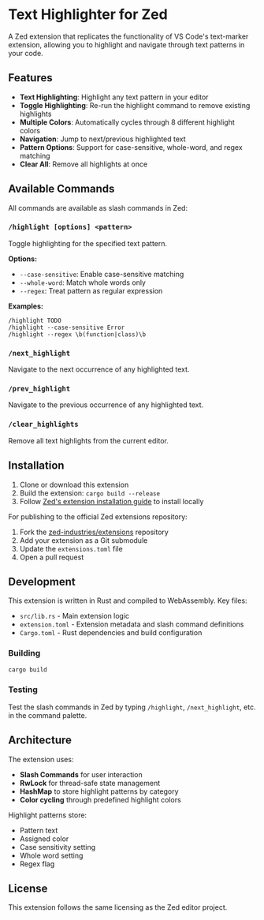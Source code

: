 # Text Highlighter for Zed

A Zed extension that replicates the functionality of VS Code's text-marker extension, allowing you to highlight and navigate through text patterns in your code.

## Features

- **Text Highlighting**: Highlight any text pattern in your editor
- **Toggle Highlighting**: Re-run the highlight command to remove existing highlights  
- **Multiple Colors**: Automatically cycles through 8 different highlight colors
- **Navigation**: Jump to next/previous highlighted text
- **Pattern Options**: Support for case-sensitive, whole-word, and regex matching
- **Clear All**: Remove all highlights at once

## Available Commands

All commands are available as slash commands in Zed:

### `/highlight [options] <pattern>`
Toggle highlighting for the specified text pattern.

**Options:**
- `--case-sensitive`: Enable case-sensitive matching
- `--whole-word`: Match whole words only  
- `--regex`: Treat pattern as regular expression

**Examples:**
```
/highlight TODO
/highlight --case-sensitive Error
/highlight --regex \b(function|class)\b
```

### `/next_highlight`
Navigate to the next occurrence of any highlighted text.

### `/prev_highlight`  
Navigate to the previous occurrence of any highlighted text.

### `/clear_highlights`
Remove all text highlights from the current editor.

## Installation

1. Clone or download this extension
2. Build the extension: `cargo build --release`
3. Follow [Zed's extension installation guide](https://zed.dev/docs/extensions) to install locally

For publishing to the official Zed extensions repository:
1. Fork the [zed-industries/extensions](https://github.com/zed-industries/extensions) repository
2. Add your extension as a Git submodule
3. Update the `extensions.toml` file
4. Open a pull request

## Development

This extension is written in Rust and compiled to WebAssembly. Key files:

- `src/lib.rs` - Main extension logic
- `extension.toml` - Extension metadata and slash command definitions
- `Cargo.toml` - Rust dependencies and build configuration

### Building
```bash
cargo build
```

### Testing
Test the slash commands in Zed by typing `/highlight`, `/next_highlight`, etc. in the command palette.

## Architecture

The extension uses:
- **Slash Commands** for user interaction
- **RwLock** for thread-safe state management
- **HashMap** to store highlight patterns by category
- **Color cycling** through predefined highlight colors

Highlight patterns store:
- Pattern text
- Assigned color  
- Case sensitivity setting
- Whole word setting
- Regex flag

## License

This extension follows the same licensing as the Zed editor project.